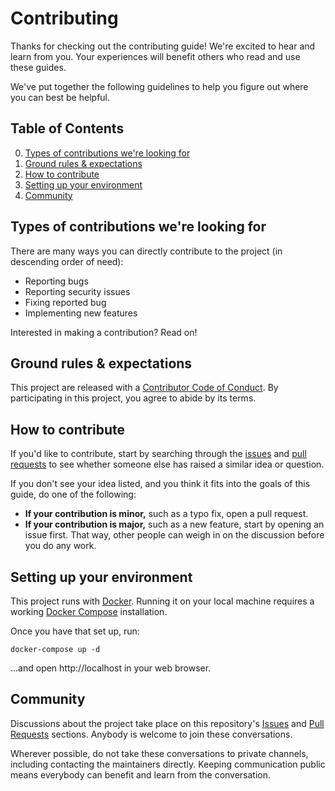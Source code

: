 # Contributing

Thanks for checking out the contributing guide! We're excited to hear and learn from you. Your experiences will benefit others who read and use these guides.

We've put together the following guidelines to help you figure out where you can best be helpful.

## Table of Contents

0. [Types of contributions we're looking for](#types-of-contributions-were-looking-for)
0. [Ground rules & expectations](#ground-rules--expectations)
0. [How to contribute](#how-to-contribute)
0. [Setting up your environment](#setting-up-your-environment)
0. [Community](#community)

## Types of contributions we're looking for
There are many ways you can directly contribute to the project (in descending order of need):

* Reporting bugs
* Reporting security issues
* Fixing reported bug
* Implementing new features

Interested in making a contribution? Read on!

## Ground rules & expectations

This project are released with a [Contributor Code of Conduct](CONTRIBUTING.md). By participating in this project, you agree to abide by its terms.

## How to contribute

If you'd like to contribute, start by searching through the [issues](https://github.com/Gabrielr2508/curriculum/issues) and [pull requests](https://github.com/Gabrielr2508/curriculum/pulls) to see whether someone else has raised a similar idea or question.

If you don't see your idea listed, and you think it fits into the goals of this guide, do one of the following:
* **If your contribution is minor,** such as a typo fix, open a pull request.
* **If your contribution is major,** such as a new feature, start by opening an issue first. That way, other people can weigh in on the discussion before you do any work.

## Setting up your environment

This project runs with [Docker](https://www.docker.com/). Running it on your local machine requires a working [Docker Compose](https://docs.docker.com/compose/) installation.

Once you have that set up, run:

    docker-compose up -d

…and open http://localhost in your web browser.

## Community

Discussions about the project take place on this repository's [Issues](https://github.com/Gabrielr2508/curriculum/issues) and [Pull Requests](https://github.com/Gabrielr2508/curriculum/pulls) sections. Anybody is welcome to join these conversations.

Wherever possible, do not take these conversations to private channels, including contacting the maintainers directly. Keeping communication public means everybody can benefit and learn from the conversation.
